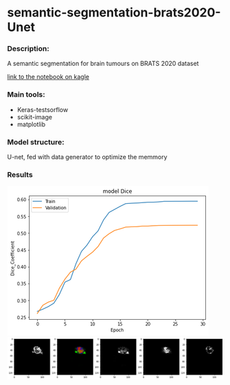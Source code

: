 # semantic-segmentation-brats2020-Unet
### Description:
A semantic segmentation for brain tumours on BRATS 2020 dataset

[link to the notebook on kagle](https://www.kaggle.com/saraelsayed/tumoursegmentation)

### Main tools:
- Keras-testsorflow
- scikit-image
- matplotlib

### Model structure:
U-net, fed with data generator to optimize the memmory

### Results

![alt text](https://github.com/Sara2823/semantic-segmentation-brats2020-Unet/blob/main/__results___17_0.png)
![alt text](https://github.com/Sara2823/semantic-segmentation-brats2020-Unet/blob/main/__results___19_2.png)


